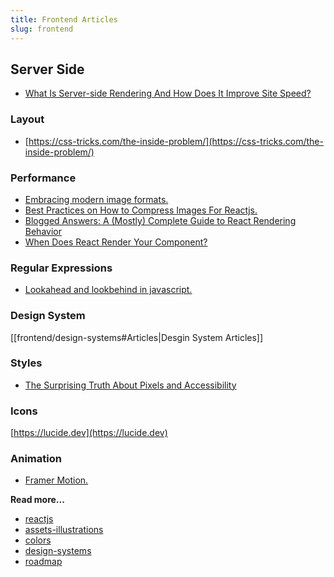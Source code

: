 ```yaml
---
title: Frontend Articles
slug: frontend
---
```


## Server Side

- [What Is Server-side Rendering And How Does It Improve Site Speed?](https://www.debugbear.com/blog/server-side-rendering)

### Layout

* [https://css-tricks.com/the-inside-problem/](https://css-tricks.com/the-inside-problem/)

### Performance

* [Embracing modern image formats.](https://www.joshwcomeau.com/performance/embracing-modern-image-formats)
* [Best Practices on How to Compress Images For Reactjs.](https://tamalweb.com/compress-images-reactjs#use-webpavif-images-for-even-better-compression)
* [Blogged Answers: A (Mostly) Complete Guide to React Rendering Behavior](https://blog.isquaredsoftware.com/2020/05/blogged-answers-a-mostly-complete-guide-to-react-rendering-behavior/)
* [When Does React Render Your Component?](https://www.zhenghao.io/posts/react-rerender)

### Regular Expressions

* [Lookahead and lookbehind in javascript.](https://javascript.info/regexp-lookahead-lookbehind)

### Design System
[[frontend/design-systems#Articles|Desgin System Articles]]

### Styles
- [The Surprising Truth About Pixels and Accessibility](https://www.joshwcomeau.com/css/surprising-truth-about-pixels-and-accessibility/)

### Icons
[https://lucide.dev](https://lucide.dev)

### Animation
- [Framer Motion.](https://www.framer.com/motion/)

**Read more...**
- [reactjs](reactjs/reactjs.md)
- [assets-illustrations](frontend/assets-illustrations.md)
- [colors](frontend/colors.md)
- [design-systems](frontend/design-systems.md)
- [roadmap](frontend/roadmap.md)